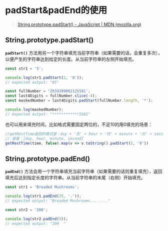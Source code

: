 # padStart&padEnd的使用

> [String.prototype.padStart() - JavaScript | MDN (mozilla.org)](https://developer.mozilla.org/zh-CN/docs/Web/JavaScript/Reference/Global_Objects/String/padStart)

## String.prototype.padStart()

**`padStart()`** 方法用另一个字符串填充当前字符串（如果需要的话，会重复多次），以便产生的字符串达到给定的长度。从当前字符串的左侧开始填充。

```js
const str1 = '5';

console.log(str1.padStart(2, '0'));
// expected output: "05"

const fullNumber = '2034399002125581';
const last4Digits = fullNumber.slice(-4);
const maskedNumber = last4Digits.padStart(fullNumber.length, '*');

console.log(maskedNumber);
// expected output: "************5581"
```

也可以用来填充时间，比如格式需要固定两位的，不足10的用0填充的场景：

```js
//getRestTime返回的格式是：day + '天' + hour + '时' + minute + '分' + second + '秒'
// 或者：[day, hour, minute, second]
getRestTime(time, false).map(v => v.toString().padStart(2, '0'))
```

## String.prototype.padEnd()

**`padEnd()`** 方法会用一个字符串填充当前字符串（如果需要的话则重复填充），返回填充后达到指定长度的字符串。从当前字符串的末尾（右侧）开始填充。

```js
const str1 = 'Breaded Mushrooms';

console.log(str1.padEnd(25, '.'));
// expected output: "Breaded Mushrooms........"

const str2 = '200';

console.log(str2.padEnd(5));
// expected output: "200  "
```

